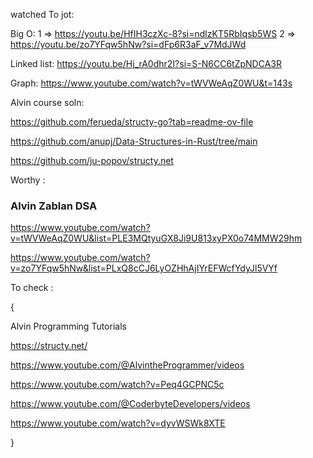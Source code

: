 

watched To jot:

Big O:
1 => https://youtu.be/HfIH3czXc-8?si=ndlzKT5RbIqsb5WS
2 => https://youtu.be/zo7YFqw5hNw?si=dFp6R3aF_v7MdJWd

Linked list: https://youtu.be/Hj_rA0dhr2I?si=S-N6CC6tZpNDCA3R


Graph:
https://www.youtube.com/watch?v=tWVWeAqZ0WU&t=143s




Alvin course soln:

https://github.com/ferueda/structy-go?tab=readme-ov-file

https://github.com/anupj/Data-Structures-in-Rust/tree/main

https://github.com/ju-popov/structy.net



Worthy :

### Alvin Zablan DSA


https://www.youtube.com/watch?v=tWVWeAqZ0WU&list=PLE3MQtyuGX8Ji9U813xyPX0o74MMW29hm


https://www.youtube.com/watch?v=zo7YFqw5hNw&list=PLxQ8cCJ6LyOZHhAjIYrEFWcfYdyJl5VYf



To check :

{

Alvin Programming Tutorials

https://structy.net/


https://www.youtube.com/@AlvintheProgrammer/videos


https://www.youtube.com/watch?v=Peq4GCPNC5c

https://www.youtube.com/@CoderbyteDevelopers/videos


https://www.youtube.com/watch?v=dyvWSWk8XTE


}

